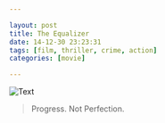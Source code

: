 ```yaml
---

layout: post
title: The Equalizer
date: 14-12-30 23:23:31
tags: [film, thriller, crime, action]
categories: [movie]

---
```


![Text]({{site.url}}/assets/blog_img/2014-12-30-the-equalizer/The.Equalizer.2%5B01_36_24%5D%5B20141230-230755-1%5D.PNG) 

> Progress. Not Perfection.